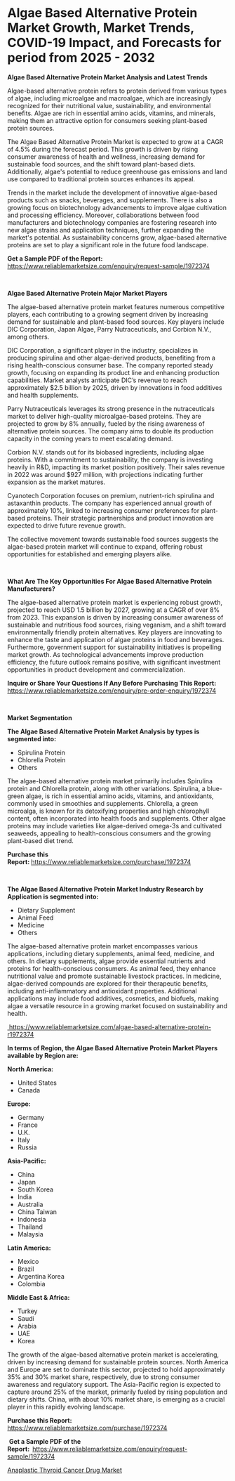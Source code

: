 <p><h1>Algae Based Alternative Protein Market Growth, Market Trends, COVID-19 Impact, and Forecasts for period from 2025 - 2032</h1></p><p><strong>Algae Based Alternative Protein Market Analysis and Latest Trends</strong></p>
<p><p>Algae-based alternative protein refers to protein derived from various types of algae, including microalgae and macroalgae, which are increasingly recognized for their nutritional value, sustainability, and environmental benefits. Algae are rich in essential amino acids, vitamins, and minerals, making them an attractive option for consumers seeking plant-based protein sources.</p><p>The Algae Based Alternative Protein Market is expected to grow at a CAGR of 4.5% during the forecast period. This growth is driven by rising consumer awareness of health and wellness, increasing demand for sustainable food sources, and the shift toward plant-based diets. Additionally, algae's potential to reduce greenhouse gas emissions and land use compared to traditional protein sources enhances its appeal.</p><p>Trends in the market include the development of innovative algae-based products such as snacks, beverages, and supplements. There is also a growing focus on biotechnology advancements to improve algae cultivation and processing efficiency. Moreover, collaborations between food manufacturers and biotechnology companies are fostering research into new algae strains and application techniques, further expanding the market's potential. As sustainability concerns grow, algae-based alternative proteins are set to play a significant role in the future food landscape.</p></p>
<p><strong>Get a Sample PDF of the Report:&nbsp;</strong> <a href="https://www.reliablemarketsize.com/enquiry/request-sample/1972374?utm_campaign=2334&utm_medium=2&utm_source=Github&utm_content=ia&utm_term=09032025&utm_id=algae-based-alternative-protein">https://www.reliablemarketsize.com/enquiry/request-sample/1972374</a></p>
<p>&nbsp;</p>
<p><strong>Algae Based Alternative Protein Major Market Players</strong></p>
<p><p>The algae-based alternative protein market features numerous competitive players, each contributing to a growing segment driven by increasing demand for sustainable and plant-based food sources. Key players include DIC Corporation, Japan Algae, Parry Nutraceuticals, and Corbion N.V., among others.</p><p>DIC Corporation, a significant player in the industry, specializes in producing spirulina and other algae-derived products, benefiting from a rising health-conscious consumer base. The company reported steady growth, focusing on expanding its product line and enhancing production capabilities. Market analysts anticipate DIC’s revenue to reach approximately $2.5 billion by 2025, driven by innovations in food additives and health supplements.</p><p>Parry Nutraceuticals leverages its strong presence in the nutraceuticals market to deliver high-quality microalgae-based proteins. They are projected to grow by 8% annually, fueled by the rising awareness of alternative protein sources. The company aims to double its production capacity in the coming years to meet escalating demand.</p><p>Corbion N.V. stands out for its biobased ingredients, including algae proteins. With a commitment to sustainability, the company is investing heavily in R&D, impacting its market position positively. Their sales revenue in 2022 was around $927 million, with projections indicating further expansion as the market matures.</p><p>Cyanotech Corporation focuses on premium, nutrient-rich spirulina and astaxanthin products. The company has experienced annual growth of approximately 10%, linked to increasing consumer preferences for plant-based proteins. Their strategic partnerships and product innovation are expected to drive future revenue growth.</p><p>The collective movement towards sustainable food sources suggests the algae-based protein market will continue to expand, offering robust opportunities for established and emerging players alike.</p></p>
<p>&nbsp;</p>
<p><strong>What Are The Key Opportunities For Algae Based Alternative Protein Manufacturers?</strong></p>
<p><p>The algae-based alternative protein market is experiencing robust growth, projected to reach USD 1.5 billion by 2027, growing at a CAGR of over 8% from 2023. This expansion is driven by increasing consumer awareness of sustainable and nutritious food sources, rising veganism, and a shift toward environmentally friendly protein alternatives. Key players are innovating to enhance the taste and application of algae proteins in food and beverages. Furthermore, government support for sustainability initiatives is propelling market growth. As technological advancements improve production efficiency, the future outlook remains positive, with significant investment opportunities in product development and commercialization.</p></p>
<p><strong>Inquire or Share Your Questions If Any Before Purchasing This Report:</strong> <a href="https://www.reliablemarketsize.com/enquiry/pre-order-enquiry/1972374?utm_campaign=2334&utm_medium=2&utm_source=Github&utm_content=ia&utm_term=09032025&utm_id=algae-based-alternative-protein">https://www.reliablemarketsize.com/enquiry/pre-order-enquiry/1972374</a></p>
<p>&nbsp;</p>
<p><strong>Market Segmentation</strong></p>
<p><strong>The Algae Based Alternative Protein Market Analysis by types is segmented into:</strong></p>
<p><ul><li>Spirulina Protein</li><li>Chlorella Protein</li><li>Others</li></ul></p>
<p><p>The algae-based alternative protein market primarily includes Spirulina protein and Chlorella protein, along with other variations. Spirulina, a blue-green algae, is rich in essential amino acids, vitamins, and antioxidants, commonly used in smoothies and supplements. Chlorella, a green microalga, is known for its detoxifying properties and high chlorophyll content, often incorporated into health foods and supplements. Other algae proteins may include varieties like algae-derived omega-3s and cultivated seaweeds, appealing to health-conscious consumers and the growing plant-based diet trend.</p></p>
<p><strong>Purchase this Report:&nbsp;</strong><a href="https://www.reliablemarketsize.com/purchase/1972374?utm_campaign=2334&utm_medium=2&utm_source=Github&utm_content=ia&utm_term=09032025&utm_id=algae-based-alternative-protein">https://www.reliablemarketsize.com/purchase/1972374</a></p>
<p>&nbsp;</p>
<p><strong>The Algae Based Alternative Protein Market Industry Research by Application is segmented into:</strong></p>
<p><ul><li>Dietary Supplement</li><li>Animal Feed</li><li>Medicine</li><li>Others</li></ul></p>
<p><p>The algae-based alternative protein market encompasses various applications, including dietary supplements, animal feed, medicine, and others. In dietary supplements, algae provide essential nutrients and proteins for health-conscious consumers. As animal feed, they enhance nutritional value and promote sustainable livestock practices. In medicine, algae-derived compounds are explored for their therapeutic benefits, including anti-inflammatory and antioxidant properties. Additional applications may include food additives, cosmetics, and biofuels, making algae a versatile resource in a growing market focused on sustainability and health.</p></p>
<p><a href="https://www.reliablemarketsize.com/algae-based-alternative-protein-r1972374?utm_campaign=2334&utm_medium=2&utm_source=Github&utm_content=ia&utm_term=09032025&utm_id=algae-based-alternative-protein">&nbsp;https://www.reliablemarketsize.com/algae-based-alternative-protein-r1972374</a></p>
<p><strong>In terms of Region, the Algae Based Alternative Protein Market Players available by Region are:</strong></p>
<p>
    <p> <strong> North America: </strong>
        <ul>
            <li>United States</li>
            <li>Canada</li>
        </ul>
        </p> 
    <p> <strong> Europe: </strong>
        <ul>
            <li>Germany</li>
            <li>France</li>
            <li>U.K.</li>
            <li>Italy</li>
            <li>Russia</li>
        </ul>
        </p> 
    <p> <strong> Asia-Pacific: </strong>
        <ul>
            <li>China</li>
            <li>Japan</li>
            <li>South Korea</li>
            <li>India</li>
            <li>Australia</li>
            <li>China Taiwan</li>
            <li>Indonesia</li>
            <li>Thailand</li>
            <li>Malaysia</li>
        </ul>
        </p> 
    <p> <strong> Latin America: </strong>
        <ul>
            <li>Mexico</li>
            <li>Brazil</li>
            <li>Argentina Korea</li>
            <li>Colombia</li>
        </ul>
        </p> 
    <p> <strong> Middle East & Africa: </strong>
        <ul>
            <li>Turkey</li>
            <li>Saudi</li>
            <li>Arabia</li>
            <li>UAE</li>
            <li>Korea</li>
        </ul>
    </p>
    </p>
<p><p>The growth of the algae-based alternative protein market is accelerating, driven by increasing demand for sustainable protein sources. North America and Europe are set to dominate this sector, projected to hold approximately 35% and 30% market share, respectively, due to strong consumer awareness and regulatory support. The Asia-Pacific region is expected to capture around 25% of the market, primarily fueled by rising population and dietary shifts. China, with about 10% market share, is emerging as a crucial player in this rapidly evolving landscape.</p></p>
<p><strong>Purchase this Report: </strong><a href="https://www.reliablemarketsize.com/purchase/1972374?utm_campaign=2334&utm_medium=2&utm_source=Github&utm_content=ia&utm_term=09032025&utm_id=algae-based-alternative-protein">https://www.reliablemarketsize.com/purchase/1972374</a></p>
<p>&nbsp;<strong>Get a Sample PDF of the Report:&nbsp;&nbsp;</strong><a href="https://www.reliablemarketsize.com/enquiry/request-sample/1972374?utm_campaign=2334&utm_medium=2&utm_source=Github&utm_content=ia&utm_term=09032025&utm_id=algae-based-alternative-protein">https://www.reliablemarketsize.com/enquiry/request-sample/1972374</a></p>
<p><strong></strong></p>
<p><p><a href="https://github.com/peggiputra7o/Market-Research-Report-List-1/blob/main/anaplastic-thyroid-cancer-drug-market.md?utm_campaign=2334&utm_medium=2&utm_source=Github&utm_content=ia&utm_term=09032025&utm_id=algae-based-alternative-protein">Anaplastic Thyroid Cancer Drug Market</a></p></p>
